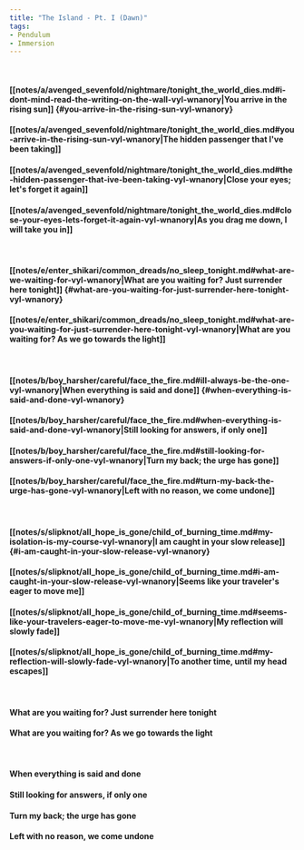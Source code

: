 ```yaml
---
title: "The Island - Pt. I (Dawn)"
tags:
- Pendulum
- Immersion
---
```

&nbsp;
#### [[notes/a/avenged_sevenfold/nightmare/tonight_the_world_dies.md#i-dont-mind-read-the-writing-on-the-wall-vyl-wnanory|You arrive in the rising sun]] {#you-arrive-in-the-rising-sun-vyl-wnanory}
#### [[notes/a/avenged_sevenfold/nightmare/tonight_the_world_dies.md#you-arrive-in-the-rising-sun-vyl-wnanory|The hidden passenger that I've been taking]]
#### [[notes/a/avenged_sevenfold/nightmare/tonight_the_world_dies.md#the-hidden-passenger-that-ive-been-taking-vyl-wnanory|Close your eyes; let's forget it again]]
#### [[notes/a/avenged_sevenfold/nightmare/tonight_the_world_dies.md#close-your-eyes-lets-forget-it-again-vyl-wnanory|As you drag me down, I will take you in]]
&nbsp;
#### [[notes/e/enter_shikari/common_dreads/no_sleep_tonight.md#what-are-we-waiting-for-vyl-wnanory|What are you waiting for? Just surrender here tonight]] {#what-are-you-waiting-for-just-surrender-here-tonight-vyl-wnanory}
#### [[notes/e/enter_shikari/common_dreads/no_sleep_tonight.md#what-are-you-waiting-for-just-surrender-here-tonight-vyl-wnanory|What are you waiting for? As we go towards the light]]
&nbsp;
#### [[notes/b/boy_harsher/careful/face_the_fire.md#ill-always-be-the-one-vyl-wnanory|When everything is said and done]] {#when-everything-is-said-and-done-vyl-wnanory}
#### [[notes/b/boy_harsher/careful/face_the_fire.md#when-everything-is-said-and-done-vyl-wnanory|Still looking for answers, if only one]]
#### [[notes/b/boy_harsher/careful/face_the_fire.md#still-looking-for-answers-if-only-one-vyl-wnanory|Turn my back; the urge has gone]]
#### [[notes/b/boy_harsher/careful/face_the_fire.md#turn-my-back-the-urge-has-gone-vyl-wnanory|Left with no reason, we come undone]]
&nbsp;
#### [[notes/s/slipknot/all_hope_is_gone/child_of_burning_time.md#my-isolation-is-my-course-vyl-wnanory|I am caught in your slow release]] {#i-am-caught-in-your-slow-release-vyl-wnanory}
#### [[notes/s/slipknot/all_hope_is_gone/child_of_burning_time.md#i-am-caught-in-your-slow-release-vyl-wnanory|Seems like your traveler's eager to move me]]
#### [[notes/s/slipknot/all_hope_is_gone/child_of_burning_time.md#seems-like-your-travelers-eager-to-move-me-vyl-wnanory|My reflection will slowly fade]]
#### [[notes/s/slipknot/all_hope_is_gone/child_of_burning_time.md#my-reflection-will-slowly-fade-vyl-wnanory|To another time, until my head escapes]]
&nbsp;
#### What are you waiting for? Just surrender here tonight
#### What are you waiting for? As we go towards the light
&nbsp;
#### When everything is said and done
#### Still looking for answers, if only one
#### Turn my back; the urge has gone
#### Left with no reason, we come undone
